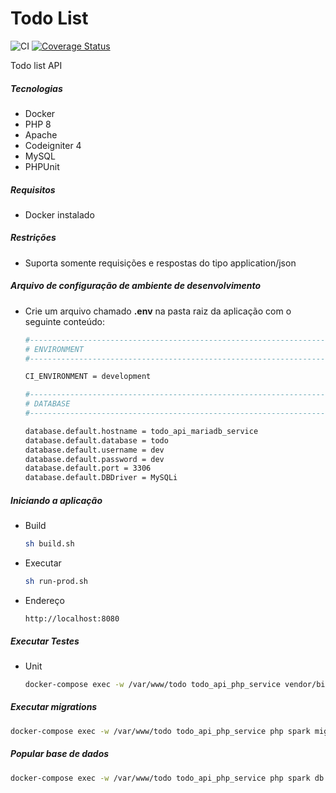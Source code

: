 # Todo List

![CI](https://github.com/lbovolini/todo-api/workflows/CI/badge.svg) [![Coverage Status](https://coveralls.io/repos/github/lbovolini/todo-api/badge.svg?branch=main)](https://coveralls.io/github/lbovolini/todo-api?branch=main)

Todo list API 

##### Tecnologias

- Docker
- PHP 8
- Apache
- Codeigniter 4
- MySQL
- PHPUnit

##### Requisitos

- Docker instalado

##### Restrições

- Suporta somente requisições e respostas do tipo application/json

##### Arquivo de configuração de ambiente de desenvolvimento

- Crie um arquivo chamado **.env** na pasta raiz da aplicação com o seguinte conteúdo:

  ```bash
  #--------------------------------------------------------------------
  # ENVIRONMENT
  #--------------------------------------------------------------------
  
  CI_ENVIRONMENT = development
  
  #--------------------------------------------------------------------
  # DATABASE
  #--------------------------------------------------------------------
  
  database.default.hostname = todo_api_mariadb_service
  database.default.database = todo
  database.default.username = dev
  database.default.password = dev
  database.default.port = 3306
  database.default.DBDriver = MySQLi
  ```

##### Iniciando a aplicação

- Build

  ```bash 
  sh build.sh
  ```

- Executar

  ```bash 
  sh run-prod.sh
  ```

- Endereço

  ``` http
  http://localhost:8080
  ```

##### Executar Testes

- Unit

  ```bash
  docker-compose exec -w /var/www/todo todo_api_php_service vendor/bin/phpunit 
  ```

##### Executar migrations

```bash
docker-compose exec -w /var/www/todo todo_api_php_service php spark migrate
```

##### Popular base de dados

```bash
docker-compose exec -w /var/www/todo todo_api_php_service php spark db:seed AllSeeder
```